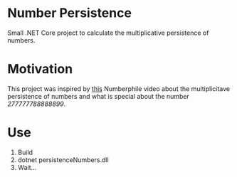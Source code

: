 # Number Persistence

Small .NET Core project to calculate the multiplicative persistence of numbers.

# Motivation

This project was inspired by [this](https://youtu.be/Wim9WJeDTHQ) Numberphile video about the multiplicitave persistence of numbers and what is special about the number *277777788888899*.

# Use

1. Build
2. dotnet persistenceNumbers.dll
3. Wait...
